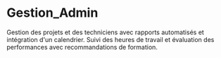 # Gestion_Admin
Gestion des projets et des techniciens avec rapports automatisés et intégration d'un calendrier. Suivi des heures de travail et évaluation des performances avec recommandations de formation.
